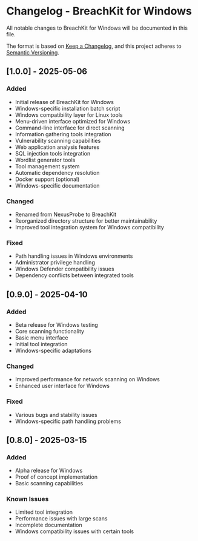 # Changelog - BreachKit for Windows

All notable changes to BreachKit for Windows will be documented in this file.

The format is based on [Keep a Changelog](https://keepachangelog.com/en/1.0.0/),
and this project adheres to [Semantic Versioning](https://semver.org/spec/v2.0.0.html).

## [1.0.0] - 2025-05-06

### Added
- Initial release of BreachKit for Windows
- Windows-specific installation batch script
- Windows compatibility layer for Linux tools
- Menu-driven interface optimized for Windows
- Command-line interface for direct scanning
- Information gathering tools integration
- Vulnerability scanning capabilities
- Web application analysis features
- SQL injection tools integration
- Wordlist generator tools
- Tool management system
- Automatic dependency resolution
- Docker support (optional)
- Windows-specific documentation

### Changed
- Renamed from NexusProbe to BreachKit
- Reorganized directory structure for better maintainability
- Improved tool integration system for Windows compatibility

### Fixed
- Path handling issues in Windows environments
- Administrator privilege handling
- Windows Defender compatibility issues
- Dependency conflicts between integrated tools

## [0.9.0] - 2025-04-10

### Added
- Beta release for Windows testing
- Core scanning functionality
- Basic menu interface
- Initial tool integration
- Windows-specific adaptations

### Changed
- Improved performance for network scanning on Windows
- Enhanced user interface for Windows

### Fixed
- Various bugs and stability issues
- Windows-specific path handling problems

## [0.8.0] - 2025-03-15

### Added
- Alpha release for Windows
- Proof of concept implementation
- Basic scanning capabilities

### Known Issues
- Limited tool integration
- Performance issues with large scans
- Incomplete documentation
- Windows compatibility issues with certain tools
